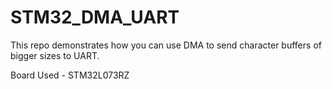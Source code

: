 # STM32_DMA_UART
This repo demonstrates how you can use DMA to send character buffers of bigger sizes to UART.

Board Used - STM32L073RZ

